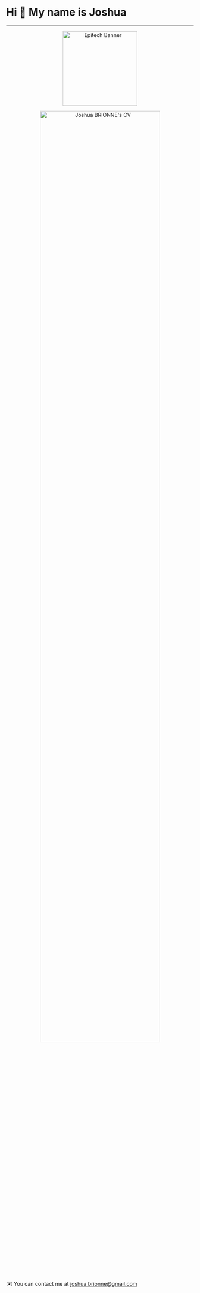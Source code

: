 Hi 👋 My name is Joshua
=======================

------------------
<p align="center">
    <img  height="200" src="https://i.postimg.cc/XYT4JNjj/epitech.png" alt="Epitech Banner">
</p>

<p align="center">
    <img width="80%" src="https://imgdb.net/storage/uploads/7733f913c3a01d3648c87015432a9264f395f8f4547778f06291c66c1848d1d4.png" alt="Joshua BRIONNE's CV">
</p>

✉️  You can contact me at [joshua.brionne@gmail.com](mailto:joshua.brionne@gmail.com)
